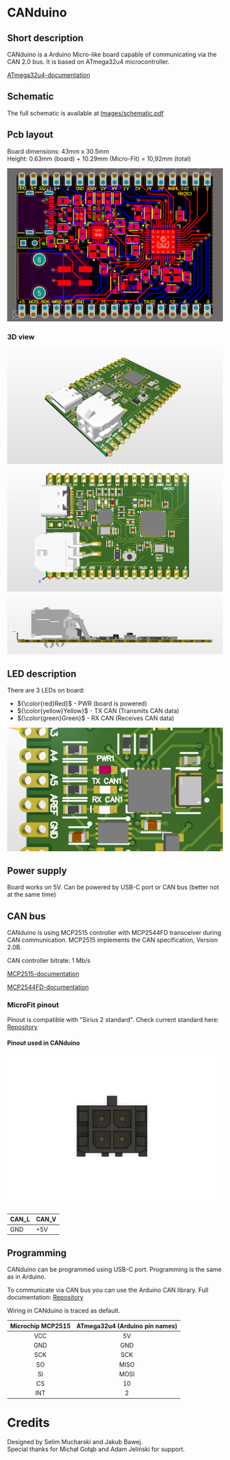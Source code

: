 # CANduino
## Short description
CANduino is a Arduino Micro-like board capable of communicating via the CAN 2.0 bus. It is based on ATmega32u4 microcontroller.

[ATmega32u4-documentation](https://ww1.microchip.com/downloads/en/devicedoc/atmel-7766-8-bit-avr-atmega16u4-32u4_datasheet.pdf)

## Schematic
The full schematic is available at [Images/schematic.pdf](Images/schematic.pdf)

## Pcb layout
Board dimensions: 43mm x 30.5mm  
Height: 0.63mm (board) + 10.29mm (Micro-Fit) = 10,92mm (total)

![PCBTraces](Images/PCB%20-%20traces.png)

### 3D view
![Isometric](Images/3D%20view%20-%20isometric.png)
![Top](Images/3D%20view%20-%20top.png)
![Side](Images/3D%20view%20-%20side.png)

## LED description
There are 3 LEDs on board:
- ${\color{red}Red}$ - PWR (board is powered)
- ${\color{yellow}Yellow}$ - TX CAN (Transmits CAN data)
- ${\color{green}Green}$ - RX CAN (Receives CAN data)

![LEDs](Images/LEDs.png)

## Power supply
Board works on 5V.
Can be powered by USB-C port or CAN bus (better not at the same time)

## CAN bus
CANduino is using MCP2515 controller with MCP2544FD transceiver during CAN communication. MCP2515 implements the CAN specification, Version 2.0B.

CAN controller bitrate: 1 Mb/s

[MCP2515-documentation](https://ww1.microchip.com/downloads/aemDocuments/documents/APID/ProductDocuments/DataSheets/MCP2515-Family-Data-Sheet-DS20001801K.pdf)

[MCP2544FD-documentation](https://ww1.microchip.com/downloads/aemDocuments/documents/APID/ProductDocuments/DataSheets/MCP2542FD-MCP2542WFD-4WFD-Data-Sheet-DS20005514C.pdf)

### MicroFit pinout
Pinout is compatible with "Sirius 2 standard".
Check current standard here: [Repository](https://github.com/SKA-Robotics/electronics/blob/main/Manipulator%20Harness/README.md)

#### Pinout used in CANduino

![MicroFit](Images/MicroFit.png)

|CAN_L|CAN_V|
|-    |-    |
| GND | +5V |

## Programming
CANduino can be programmed using USB-C port.
Programming is the same as in Arduino.

To communicate via CAN bus you can use the Arduino CAN library. Full documentation:
[Repository](https://github.com/sandeepmistry/arduino-CAN)

Wiring in CANduino is traced as default.

| Microchip MCP2515 | ATmega32u4 (Arduino pin names) |
| :---------------: | :-----: |
| VCC | 5V |
| GND | GND |
| SCK | SCK |
| SO | MISO |
| SI | MOSI |
| CS | 10 |
| INT | 2 |

# Credits
Designed by Selim Mucharski and Jakub Bawej.  
Special thanks for Michał Gołąb and Adam Jeliński for support.